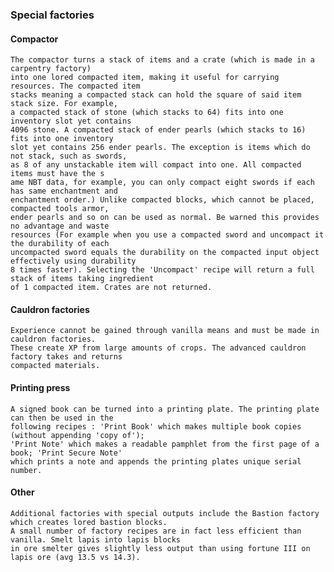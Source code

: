### Special factories  

#### Compactor  
    The compactor turns a stack of items and a crate (which is made in a carpentry factory) 
    into one lored compacted item, making it useful for carrying resources. The compacted item 
    stacks meaning a compacted stack can hold the square of said item stack size. For example, 
    a compacted stack of stone (which stacks to 64) fits into one inventory slot yet contains 
    4096 stone. A compacted stack of ender pearls (which stacks to 16) fits into one inventory 
    slot yet contains 256 ender pearls. The exception is items which do not stack, such as swords,
    as 8 of any unstackable item will compact into one. All compacted items must have the s
    ame NBT data, for example, you can only compact eight swords if each has same enchantment and 
    enchantment order.) Unlike compacted blocks, which cannot be placed, compacted tools armor, 
    ender pearls and so on can be used as normal. Be warned this provides no advantage and waste
    resources (For example when you use a compacted sword and uncompact it the durability of each 
    uncompacted sword equals the durability on the compacted input object effectively using durability 
    8 times faster). Selecting the 'Uncompact' recipe will return a full stack of items taking ingredient
    of 1 compacted item. Crates are not returned.

#### Cauldron factories  

    Experience cannot be gained through vanilla means and must be made in cauldron factories. 
    These create XP from large amounts of crops. The advanced cauldron factory takes and returns
    compacted materials.

#### Printing press  

    A signed book can be turned into a printing plate. The printing plate can then be used in the 
    following recipes : 'Print Book' which makes multiple book copies (without appending 'copy of');
    'Print Note' which makes a readable pamphlet from the first page of a book; 'Print Secure Note'
    which prints a note and appends the printing plates unique serial number.

#### Other  

    Additional factories with special outputs include the Bastion factory which creates lored bastion blocks. 
    A small number of factory recipes are in fact less efficient than vanilla. Smelt lapis into lapis blocks 
    in ore smelter gives slightly less output than using fortune III on lapis ore (avg 13.5 vs 14.3). 
